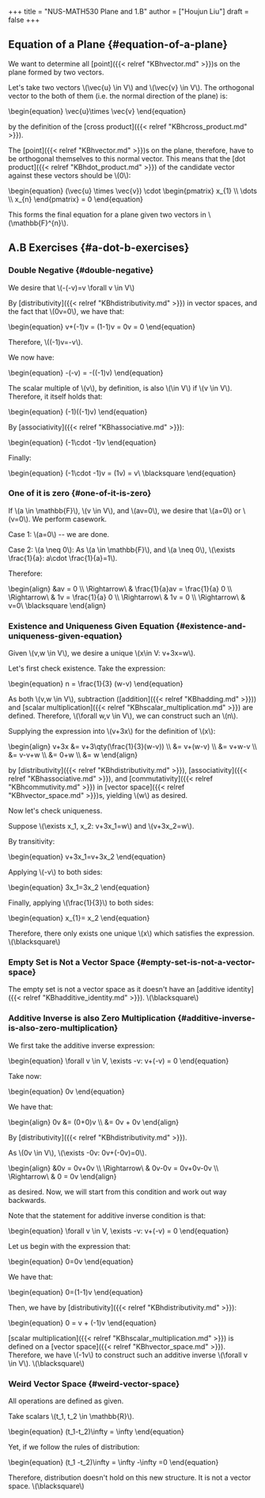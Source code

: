 +++
title = "NUS-MATH530 Plane and 1.B"
author = ["Houjun Liu"]
draft = false
+++

## Equation of a Plane {#equation-of-a-plane}

We want to determine all [point]({{< relref "KBhvector.md" >}})s on the plane formed by two vectors.

Let's take two vectors \\(\vec{u} \in V\\) and \\(\vec{v} \in V\\). The orthogonal vector to the both of them (i.e. the normal direction of the plane) is:

\begin{equation}
\vec{u}\times \vec{v}
\end{equation}

by the definition of the [cross product]({{< relref "KBhcross_product.md" >}}).

The [point]({{< relref "KBhvector.md" >}})s on the plane, therefore, have to be orthogonal themselves to this normal vector. This means that the [dot product]({{< relref "KBhdot_product.md" >}}) of the candidate vector against these vectors should be \\(0\\):

\begin{equation}
(\vec{u} \times \vec{v}) \cdot \begin{pmatrix}
x\_{1} \\\ \dots \\\ x\_{n}
\end{pmatrix} = 0
\end{equation}

This forms the final equation for a plane given two vectors in \\(\mathbb{F}^{n}\\).


## A.B Exercises {#a-dot-b-exercises}


### Double Negative {#double-negative}

We desire that \\(-(-v)=v \forall v \in V\\)

By [distributivity]({{< relref "KBhdistributivity.md" >}}) in vector spaces, and the fact that \\(0v=0\\), we have that:

\begin{equation}
v+(-1)v = (1-1)v = 0v = 0
\end{equation}

Therefore, \\((-1)v=-v\\).

We now have:

\begin{equation}
-(-v) = -((-1)v)
\end{equation}

The scalar multiple of \\(v\\), by definition, is also \\(\in V\\) if \\(v \in V\\). Therefore, it itself holds that:

\begin{equation}
(-1)((-1)v)
\end{equation}

By [associativity]({{< relref "KBhassociative.md" >}}):

\begin{equation}
(-1\cdot -1)v
\end{equation}

Finally:

\begin{equation}
(-1\cdot -1)v = (1v) = v\ \blacksquare
\end{equation}


### One of it is zero {#one-of-it-is-zero}

If \\(a \in \mathbb{F}\\), \\(v \in V\\), and \\(av=0\\), we desire that \\(a=0\\) or \\(v=0\\). We perform casework.

Case 1: \\(a=0\\) -- we are done.

Case 2: \\(a \neq 0\\):
As \\(a \in \mathbb{F}\\), and \\(a \neq 0\\), \\(\exists \frac{1}{a}: a\cdot \frac{1}{a}=1\\).

Therefore:

\begin{align}
&av = 0 \\\\
\Rightarrow\ & \frac{1}{a}av = \frac{1}{a} 0  \\\\
\Rightarrow\ & 1v = \frac{1}{a} 0  \\\\
\Rightarrow\ & 1v = 0 \\\\
\Rightarrow\ & v=0\ \blacksquare
\end{align}


### Existence and Uniqueness Given Equation {#existence-and-uniqueness-given-equation}

Given \\(v,w \in V\\), we desire a unique \\(x\in V: v+3x=w\\).

Let's first check existence. Take the expression:

\begin{equation}
n = \frac{1}{3} (w-v)
\end{equation}

As both \\(v,w \in V\\), subtraction ([addition]({{< relref "KBhadding.md" >}})) and [scalar multiplication]({{< relref "KBhscalar_multiplication.md" >}}) are defined. Therefore, \\(\forall w,v \in V\\), we can construct such an \\(n\\).

Supplying the expression into \\(v+3x\\) for the definition of \\(x\\):

\begin{align}
v+3x &= v+3\qty(\frac{1}{3}(w-v)) \\\\
&= v+(w-v)  \\\\
&= v+w-v \\\\
&= v-v+w \\\\
&= 0+w \\\\
&= w
\end{align}

by [distributivity]({{< relref "KBhdistributivity.md" >}}), [associativity]({{< relref "KBhassociative.md" >}}), and [commutativity]({{< relref "KBhcommutivity.md" >}}) in [vector space]({{< relref "KBhvector_space.md" >}})s, yielding \\(w\\) as desired.

Now let's check uniqueness.

Suppose \\(\exists x\_1, x\_2: v+3x\_1=w\\) and \\(v+3x\_2=w\\).

By transitivity:

\begin{equation}
v+3x\_1=v+3x\_2
\end{equation}

Applying \\(-v\\) to both sides:

\begin{equation}
3x\_1=3x\_2
\end{equation}

Finally, applying \\(\frac{1}{3}\\) to both sides:

\begin{equation}
x\_{1}= x\_2
\end{equation}

Therefore, there only exists one unique \\(x\\) which satisfies the expression. \\(\blacksquare\\)


### Empty Set is Not a Vector Space {#empty-set-is-not-a-vector-space}

The empty set is not a vector space as it doesn't have an [additive identity]({{< relref "KBhadditive_identity.md" >}}). \\(\blacksquare\\)


### Additive Inverse is also Zero Multiplication {#additive-inverse-is-also-zero-multiplication}

We first take the additive inverse expression:

\begin{equation}
\forall v \in V, \exists -v: v+(-v) = 0
\end{equation}

Take now:

\begin{equation}
0v
\end{equation}

We have that:

\begin{align}
0v &= (0+0)v \\\\
&= 0v + 0v
\end{align}

By [distributivity]({{< relref "KBhdistributivity.md" >}}).

As \\(0v \in V\\), \\(\exists -0v: 0v+(-0v)=0\\).

\begin{align}
&0v = 0v+0v \\\\
\Rightarrow\ & 0v-0v = 0v+0v-0v   \\\\
\Rightarrow\ & 0 = 0v
\end{align}

as desired. Now, we will start from this condition and work out way backwards.

Note that the statement for additive inverse condition is that:

\begin{equation}
\forall v \in V, \exists -v: v+(-v) = 0
\end{equation}

Let us begin with the expression that:

\begin{equation}
0=0v
\end{equation}

We have that:

\begin{equation}
0=(1-1)v
\end{equation}

Then, we have by [distributivity]({{< relref "KBhdistributivity.md" >}}):

\begin{equation}
0 = v + (-1)v
\end{equation}

[scalar multiplication]({{< relref "KBhscalar_multiplication.md" >}}) is defined on a [vector space]({{< relref "KBhvector_space.md" >}}). Therefore, we have \\(-1v\\) to construct such an additive inverse \\(\forall v \in V\\). \\(\blacksquare\\)


### Weird Vector Space {#weird-vector-space}

All operations are defined as given.

Take scalars \\(t\_1, t\_2 \in \mathbb{R}\\).

\begin{equation}
(t\_1-t\_2)\infty  = \infty
\end{equation}

Yet, if we follow the rules of distribution:

\begin{equation}
(t\_1 -t\_2)\infty  = \infty -\infty =0
\end{equation}

Therefore, distribution doesn't hold on this new structure. It is not a vector space. \\(\blacksquare\\)